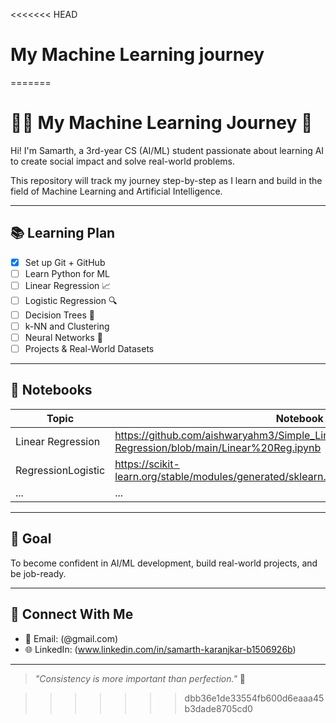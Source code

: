 <<<<<<< HEAD
# My Machine Learning journey
=======

# 👨‍💻 My Machine Learning Journey 🚀

Hi! I'm Samarth, a 3rd-year CS (AI/ML) student passionate about learning AI to create social impact and solve real-world problems.

This repository will track my journey step-by-step as I learn and build in the field of Machine Learning and Artificial Intelligence.

---

## 📚 Learning Plan

- [x] Set up Git + GitHub
- [ ] Learn Python for ML
- [ ] Linear Regression 📈
- [ ] Logistic Regression 🔍
- [ ] Decision Trees 🌳
- [ ] k-NN and Clustering
- [ ] Neural Networks 🔬
- [ ] Projects & Real-World Datasets

---

## 📁 Notebooks

| Topic               | Notebook Link |
|--------------------|----------------|
| Linear Regression  | https://github.com/aishwaryahm3/Simple_Linear-Regression/blob/main/Linear%20Reg.ipynb   |
| RegressionLogistic | https://scikit-learn.org/stable/modules/generated/sklearn.linear_model.LogisticRegression.html#  |
| ...                | ...            |

---

## 🧠 Goal

To become confident in AI/ML development, build real-world projects, and be job-ready.

---

## 🔗 Connect With Me

- 📧 Email: (@gmail.com)
- 🌐 LinkedIn: (www.linkedin.com/in/samarth-karanjkar-b1506926b)

---
> *"Consistency is more important than perfection."* 💪

>>>>>>> dbb36e1de33554fb600d6eaaa45b3dade8705cd0
